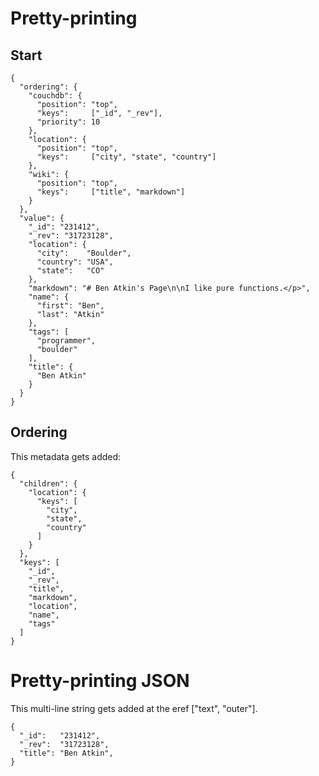 # Pretty-printing

## Start

    {
      "ordering": {
        "couchdb": {
          "position": "top",
          "keys":     ["_id", "_rev"],
          "priority": 10
        },
        "location": {
          "position": "top",
          "keys":     ["city", "state", "country"]
        },
        "wiki": {
          "position": "top",
          "keys":     ["title", "markdown"]
        }
      },
      "value": {
        "_id": "231412",
        "_rev": "31723128",
        "location": {
          "city":    "Boulder",
          "country": "USA",
          "state":   "CO"
        },
        "markdown": "# Ben Atkin's Page\n\nI like pure functions.</p>",
        "name": {
          "first": "Ben",
          "last": "Atkin"
        },
        "tags": [
          "programmer",
          "boulder"
        ],
        "title": {
          "Ben Atkin"
        }
      }
    }

## Ordering

This metadata gets added:
    
    {
      "children": {
        "location": {
          "keys": [
            "city",
            "state",
            "country"
          ]
        }
      },
      "keys": [
        "_id",
        "_rev",
        "title",
        "markdown",
        "location",
        "name",
        "tags"
      ]
    }

# Pretty-printing JSON

This multi-line string gets added at the eref ["text", "outer"].

    {
      "_id":   "231412",
      "_rev":  "31723128",
      "title": "Ben Atkin",
    }

